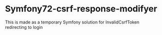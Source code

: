 # Symfony72-csrf-response-modifyer
This is made as a temporary Symfony solution for InvalidCsrfToken redirecting to login
